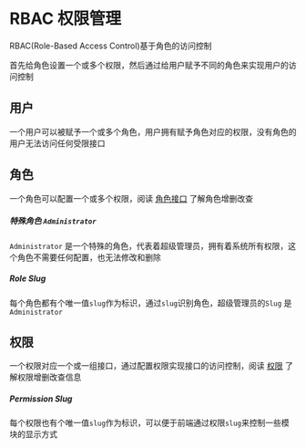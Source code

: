 # RBAC 权限管理

RBAC(Role-Based Access Control)基于角色的访问控制

首先给角色设置一个或多个权限，然后通过给用户赋予不同的角色来实现用户的访问控制

## 用户

一个用户可以被赋予一个或多个角色，用户拥有赋予角色对应的权限，没有角色的用户无法访问任何受限接口

## 角色

一个角色可以配置一个或多个权限，阅读 [角色接口](../api/role.md) 了解角色增删改查

##### 特殊角色 `Administrator`

`Administrator` 是一个特殊的角色，代表着超级管理员，拥有着系统所有权限，这个角色不需要任何配置，也无法修改和删除

##### Role Slug

每个角色都有个唯一值`slug`作为标识，通过`slug`识别角色，超级管理员的`Slug` 是 `Administrator`

## 权限

一个权限对应一个或一组接口，通过配置权限实现接口的访问控制，阅读 [权限](../api/permission.md) 了解权限增删改查信息

##### Permission Slug

每个权限也有个唯一值`slug`作为标识，可以便于前端通过权限`slug`来控制一些模块的显示方式
